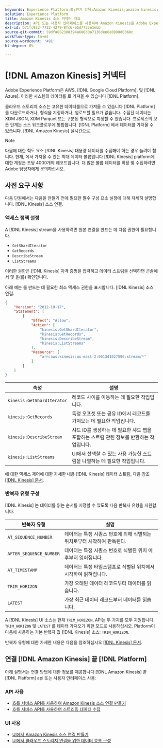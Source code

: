 ```yaml
---
keywords: Experience Platform;홈;인기 항목;Amazon Kinesis;amazon kinesis;Kinesis;kinesis
solution: Experience Platform
title: Amazon Kinesis 소스 커넥터 개요
description: API 또는 사용자 인터페이스를 사용하여 Amazon Kinesis을 Adobe Experience Platform에 연결하는 방법을 알아봅니다.
exl-id: b71fc922-7722-4279-8fc6-e5d7735e1ebb
source-git-commit: 59dfa862388394a68630a7136dee8e8988d0368c
workflow-type: tm+mt
source-wordcount: '491'
ht-degree: 0%

---
```


# [!DNL Amazon Kinesis] 커넥터

Adobe Experience Platform은 AWS, [!DNL Google Cloud Platform], 및 [!DNL Azure]. 이러한 시스템의 데이터를 로 가져올 수 있습니다 [!DNL Platform].

클라우드 스토리지 소스는 고유한 데이터를으로 가져올 수 있습니다 [!DNL Platform] 를 다운로드하거나, 형식을 지정하거나, 업로드할 필요가 없습니다. 수집된 데이터는 XDM JSON, XDM Parquet 또는 구분된 형식으로 지정할 수 있습니다. 프로세스의 모든 단계는 소스 워크플로우에 통합됩니다. [!DNL Platform] 에서 데이터를 가져올 수 있습니다. [!DNL Amazon Kinesis] 실시간으로.

>[!NOTE]
>
>다음에 대한 척도 요소 [!DNL Kinesis] 대용량 데이터를 수집해야 하는 경우 늘려야 합니다. 현재, 에서 가져올 수 있는 최대 데이터 볼륨입니다 [!DNL Kinesis] platform에 대한 계정은 초당 4000개의 레코드입니다. 더 많은 볼륨 데이터를 확장 및 수집하려면 Adobe 담당자에게 문의하십시오.

## 사전 요구 사항

다음 단원에서는 다음을 만들기 전에 필요한 필수 구성 요소 설정에 대해 자세히 설명합니다. [!DNL Kinesis] 소스 연결.

### 액세스 정책 설정

A [!DNL Kinesis] stream을 사용하려면 원본 연결을 만드는 데 다음 권한이 필요합니다.

- `GetShardIterator`
- `GetRecords`
- `DescribeStream`
- `ListStreams`

이러한 권한은 [!DNL Kinesis] 자격 증명을 입력하고 데이터 스트림을 선택하면 콘솔에서 및 을(를) 확인합니다.

아래 예는 를 만드는 데 필요한 최소 액세스 권한을 표시합니다. [!DNL Kinesis] 소스 연결.

```json
{
    "Version": "2012-10-17",
    "Statement": [
        {
            "Effect": "Allow",
            "Action": [
                "kinesis:GetShardIterator",
                "kinesis:GetRecords",
                "kinesis:DescribeStream",
                "kinesis:ListStreams"
            ],
            "Resource": [
                "arn:aws:kinesis:us-east-2:901341027596:stream/*"
            ]
        }
    ]
}
```

| 속성 | 설명 |
| -------- | ----------- |
| `kinesis:GetShardIterator` | 레코드 사이를 이동하는 데 필요한 작업입니다. |
| `kinesis:GetRecords` | 특정 오프셋 또는 공유 ID에서 레코드를 가져오는 데 필요한 작업입니다. |
| `kinesis:DescribeStream` | 샤드 ID를 생성하는 데 필요한 샤드 맵을 포함하는 스트림 관련 정보를 반환하는 작업입니다. |
| `kinesis:ListStreams` | UI에서 선택할 수 있는 사용 가능한 스트림을 나열하는 데 필요한 작업입니다. |

에 대한 액세스 제어에 대한 자세한 내용 [!DNL Kinesis] 데이터 스트림, 다음 참조 [[!DNL Kinesis] 문서](https://docs.aws.amazon.com/streams/latest/dev/controlling-access.html).

### 반복자 유형 구성

[!DNL Kinesis] 는 데이터를 읽는 순서를 지정할 수 있도록 다음 반복자 유형을 지원합니다.

| 반복자 유형 | 설명 |
| ------------- | ----------- |
| `AT_SEQUENCE_NUMBER` | 데이터는 특정 시퀀스 번호에 의해 식별되는 위치로부터 시작하여 판독된다. |
| `AFTER_SEQUENCE_NUMBER` | 데이터는 특정 시퀀스 번호로 식별된 위치 이후부터 읽혀집니다. |
| `AT_TIMESTAMP` | 데이터는 특정 타임스탬프로 식별된 위치에서 시작하여 읽혀집니다. |
| `TRIM_HORIZON` | 가장 오래된 데이터 레코드부터 데이터를 읽습니다. |
| `LATEST` | 가장 최근 데이터 레코드부터 데이터를 읽습니다. |

A [!DNL Kinesis] UI 소스는 현재 `TRIM_HORIZON`, API는 두 가지를 모두 지원합니다. `TRIM_HORIZON` 및 `LATEST` 를 데이터 가져오기 위한 모드로 사용하십시오. Platform이 다음에 사용하는 기본 반복자 값 [!DNL Kinesis] 소스: `TRIM_HORIZON`.

반복자 유형에 대한 자세한 내용은 다음을 참조하십시오 [[!DNL Kinesis] 문서](https://docs.aws.amazon.com/kinesis/latest/APIReference/API_GetShardIterator.html#API_GetShardIterator_RequestSyntax).

## 연결 [!DNL Amazon Kinesis] 끝 [!DNL Platform]

아래 설명서는 연결 방법에 대한 정보를 제공합니다 [!DNL Amazon Kinesis] 끝 [!DNL Platform] api 또는 사용자 인터페이스 사용:

### API 사용

- [흐름 서비스 API를 사용하여 Amazon Kinesis 소스 연결 만들기](../../tutorials/api/create/cloud-storage/kinesis.md)
- [흐름 서비스 API를 사용하여 스트리밍 데이터 수집](../../tutorials/api/collect/streaming.md)

### UI 사용

- [UI에서 Amazon Kinesis 소스 연결 만들기](../../tutorials/ui/create/cloud-storage/kinesis.md)
- [UI에서 클라우드 스토리지 연결을 위한 데이터 흐름 구성](../../tutorials/ui/dataflow/streaming/cloud-storage-streaming.md)
